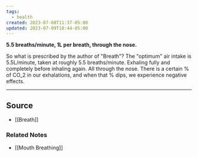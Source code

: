 ```yaml
---
tags:
  - health
created: 2023-07-08T11:37-05:00
updated: 2023-07-09T10:44-05:00
---
```

**5.5 breaths/minute, 1L per breath, through the nose.**

So what is prescribed by the author of "Breath"? The "optimum" air intake is 5.5L/minute, taken at roughly 5.5 breaths/minute. Exhaling fully and completely before inhaling again. All through the nose. There is a certain % of CO_2 in our exhalations, and when that % dips, we experience negative effects.

---

## Source
- [[Breath]]

### Related Notes
- [[Mouth Breathing]]